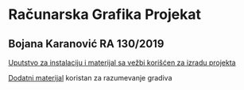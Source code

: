 # Računarska Grafika Projekat
## Bojana Karanović RA 130/2019

[Uputstvo za instalaciju i materijal sa vežbi korišćen za izradu projekta](https://github.com/L4v/computer_graphics/)

[Dodatni materijal](https://learnopengl.com/Getting-started/OpenGL) koristan za razumevanje gradiva


